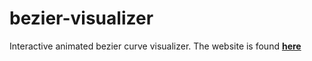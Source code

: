 # bezier-visualizer
Interactive animated bezier curve visualizer. The website is found **[here](https://www.pineapplerind.ga/bezier-visualizer)**
